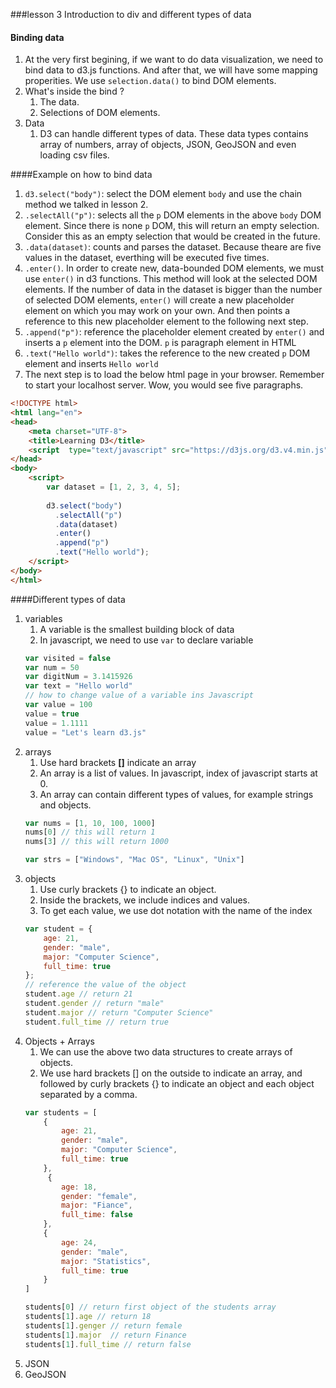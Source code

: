 ###lesson 3 Introduction to div and different types of data

#### Binding data
1. At the very first begining, if we want to do data visualization, we need to bind data to d3.js functions. And after that, we will have some mapping properities. We use ```selection.data()``` to bind DOM elements. 
1. What's inside the bind ? 
    1. The data.
    2. Selections of DOM elements.
2. Data
    1. D3 can handle different types of data. These data types contains array of numbers, array of objects, JSON, GeoJSON and even loading csv files.
    
####Example on how to bind data 
1. ```d3.select("body")```: select the DOM element ```body``` and use the chain method we talked in lesson 2.
2. ```.selectAll("p")```: selects all the ```p``` DOM elements in the above ```body``` DOM element. Since there is none ```p``` DOM, this will return an empty selection. Consider this as an empty selection that would be created in the future.
3. ```.data(dataset)```: counts and parses the dataset. Because theare are five values in the dataset, everthing will be executed five times.
4. ```.enter()```. In order to create new, data-bounded DOM elements, we must use ```enter()``` in d3 functions. This method will look at the selected DOM elements. If the number of data in the dataset is bigger than the number of selected DOM elements, ```enter()``` will create a new placeholder element on which you may work on your own. And then points a reference to this new placeholder element to the following next step. 
5. ```.append("p")```: reference the placeholder element created by ```enter()``` and inserts a ```p``` element into the DOM. ```p``` is paragraph element in HTML
6. ```.text("Hello world")```: takes the reference to the new created ```p``` DOM element and inserts ```Hello world```
7. The next step is to load the below html page in your browser. Remember to start your localhost server. Wow, you would see five paragraphs. 

```html
<!DOCTYPE html>
<html lang="en">
<head>
    <meta charset="UTF-8">
    <title>Learning D3</title>
    <script  type="text/javascript" src="https://d3js.org/d3.v4.min.js"></script>
</head>
<body>
    <script>
        var dataset = [1, 2, 3, 4, 5];
        
        d3.select("body")
          .selectAll("p")
          .data(dataset)
          .enter()
          .append("p")
          .text("Hello world");
    </script>   
</body>
</html>  

```
####Different types of data
1. variables
    1. A variable is the smallest building block of data
    2. In javascript, we need to use ```var``` to declare variable
    ```javascript
    var visited = false
    var num = 50
    var digitNum = 3.1415926
    var text = "Hello world"
    // how to change value of a variable ins Javascript
    var value = 100
    value = true
    value = 1.1111
    value = "Let's learn d3.js"
    ```
2. arrays
    1. Use hard brackets __[]__ indicate an array
    2. An array is a list of values. In javascript, index of javascript starts at 0.
    3. An array can contain different types of values, for example strings and objects. 
    ```javascript
    var nums = [1, 10, 100, 1000]
    nums[0] // this will return 1
    nums[3] // this will return 1000
    
    var strs = ["Windows", "Mac OS", "Linux", "Unix"]
    ```
3. objects
    1. Use curly brackets {} to indicate an object. 
    2. Inside the brackets, we include indices and values.
    3. To get each value, we use dot notation with the name of the index
    ```javascript
    var student = {
        age: 21,
        gender: "male",
        major: "Computer Science",
        full_time: true
    };
    // reference the value of the object
    student.age // return 21
    student.gender // return "male"
    student.major // return "Computer Science"
    student.full_time // return true
    ```
4. Objects + Arrays
    1. We can use the above two data structures to create arrays of objects.
    2. We use hard brackets [] on the outside to indicate an array,  and followed by curly brackets {} to indicate an object and each object separated by a comma.
    ```javascript
    var students = [
        {
            age: 21,
            gender: "male",
            major: "Computer Science",
            full_time: true
        }, 
         {
            age: 18,
            gender: "female",
            major: "Fiance",
            full_time: false
        },
        {
            age: 24,
            gender: "male",
            major: "Statistics",
            full_time: true
        }
    ]
    
    students[0] // return first object of the students array
    students[1].age // return 18
    students[1].genger // return female
    students[1].major  // return Finance
    students[1].full_time // return false
    ```
5. JSON
6. GeoJSON
